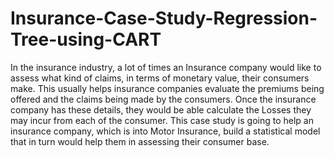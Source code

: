 # Insurance-Case-Study-Regression-Tree-using-CART
In the insurance industry, a lot of times an Insurance company would like to assess what kind of claims, in terms of monetary value, their consumers make. This usually helps insurance companies evaluate the premiums being offered and the claims being made by the consumers. Once the insurance company has these details, they would be able calculate the Losses they may incur from each of the consumer. This case study is going to help an insurance company, which is into Motor Insurance, build a statistical model that in turn would help them in assessing their consumer base.

